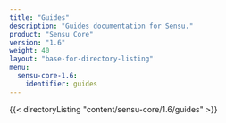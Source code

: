 ```yaml
---
title: "Guides"
description: "Guides documentation for Sensu."
product: "Sensu Core"
version: "1.6"
weight: 40
layout: "base-for-directory-listing"
menu:
  sensu-core-1.6:
    identifier: guides
---
```


{{< directoryListing "content/sensu-core/1.6/guides" >}}
